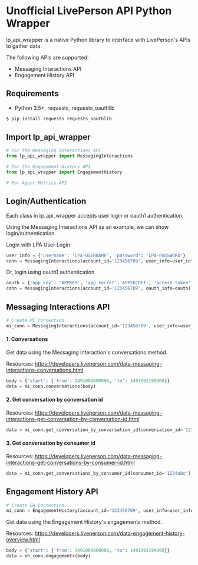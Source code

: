 # Unofficial LivePerson API Python Wrapper
lp_api_wrapper is a native Python library to interface with LivePerson's APIs to gather data.

The following APIs are supported:
* Messaging Interactions API
* Engagement History API

## Requirements
* Python 3.5+, requests, requests_oauthlib
```bash
$ pip install requests requests_oauthlib
```

## Import lp_api_wrapper
```python
# For the Messaging Interactions API
from lp_api_wrapper import MessagingInteractions

# For the Engagement History API
from lp_api_wrapper import EngagementHistory

# For Agent Metrics API

```

## Login/Authentication
Each class in lp_api_wrapper accepts user login or oauth1 authentication.

Using the Messaging Interactions API as an example, we can show login/authentication.

Login with LPA User Login
```python
user_info = {'username': 'LPA-USERNAME', 'password': 'LPA-PASSWORD'}
conn = MessagingInteractions(account_id='123456789', user_info=user_info)
```

Or, login using oauth1 authentication
```python
oauth = {'app_key': 'APPKEY', 'app_secret':'APPSECRET', 'access_token':'ATOKEN', 'access_token_secret':'ATSECRET'}
conn = MessagingInteractions(account_id='123456789', oauth_info=oauth)
```

## Messaging Interactions API

```python
# Create MI Connection.
mi_conn = MessagingInteractions(account_id='123456789', user_info=user_info)
```

#### 1. Conversations

Get data using the Messaging Interaction's conversations method.

Resources:
https://developers.liveperson.com/data-messaging-interactions-conversations.html
```python
body = {'start': {'from': 1491004800000, 'to': 1491091199000}}
data = mi_conn.conversations(body)
```

#### 2. Get conversation by conversation id

Resources:
https://developers.liveperson.com/data-messaging-interactions-get-conversation-by-conversation-id.html
```python
data = mi_conn.get_conversation_by_conversation_id(conversation_id='1234abc')
```

#### 3. Get conversation by consumer id

Resources:
https://developers.liveperson.com/data-messaging-interactions-get-conversations-by-consumer-id.html
```python
data = mi_conn.get_conversations_by_consumer_id(consumer_id='1234abc')
```


## Engagement History API

```python
# Create EH Connection.
mi_conn = EngagementHistory(account_id='123456789', user_info=user_info)
```

Get data using the Engagement History's engagements method.

Resources:
https://developers.liveperson.com/data-engagement-history-overview.html
```python
body = {'start': {'from': 1491004800000, 'to': 1491091199000}}
data = eh_conn.engagements(body)
```
